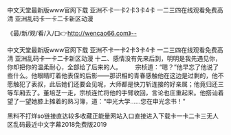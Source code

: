 中文天堂最新版www官网下载
亚洲不卡一卡2卡3卡4卡
一二三四在线观看免费高清
亚洲乱码卡一卡二卡新区动漫


《最/新/观/看/入/口👉http://wencao66.com》--

中文天堂最新版www官网下载
亚洲不卡一卡2卡3卡4卡
一二三四在线观看免费高清
亚洲乱码卡一卡二卡新区动漫
	十二、感情没有先来后到，明明是我先遇见你，你却把你的温柔耐心，全部给了后来的人。
　　宗桢道：“嗯？”他早忘了他说了些什么。他眼睛盯着他表侄的后影——那识相的青春感触他在这边是过剩的，他不愿触犯了表叔，此后她们还要会见呢，大师都是快刀斩连接的好亲属；他竟归还三等车厢去了。董培芝一走，宗桢连忙将他的手臂收回，言论也庄重起来。他搭讪着望了一望她膝上摊着的熟习簿，道：“申光大学……您在申光念书！”





黑料不打烊so链接直达较多收藏正能量网站入口直接进入下载卡一卡二卡三无人区乱码最近中文字幕2018免费版2019
